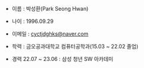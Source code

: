 - 이름 : 박성환(Park Seong Hwan)
- 나이 : 1996.09.29
- 이메일 : cyctjdghks@naver.com
- 학력 : 금오공과대학교 컴퓨터공학과(15.03 ~ 22.02 졸업)

- 경력
  22.07 ~ 23.06 : 삼성 청년 SW 아카데미

<!--
**cyctjdghks/cyctjdghks** is a ✨ _special_ ✨ repository because its `README.md` (this file) appears on your GitHub profile.

Here are some ideas to get you started:

- 🔭 I’m currently working on ...
- 🌱 I’m currently learning ...
- 👯 I’m looking to collaborate on ...
- 🤔 I’m looking for help with ...
- 💬 Ask me about ...
- 📫 How to reach me: ...
- 😄 Pronouns: ...
- ⚡ Fun fact: ...
-->
